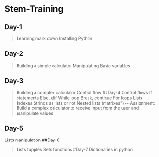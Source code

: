 # Stem-Training
## Day-1
>Learning mark down Installing Python
## Day-2
>Building a simple calculator
>Manipulating Basic variables
## Day-3
>Building a complex calculator
>Control flow
##Day-4
Control flows
  >If statements
  >Else, elif
  >While loop
  >Break, continue
  >For loops
Lists
  >Indexes
  >Strings as lists or not
  >Nested lists (matrixes")
-- Assignment: Build a complex calculator to receive input from the user and manipulate values
 ## Day-5
 Lists manipulation
 ##Day-6
>Lists 
>tupples 
>Sets functions
#Day-7
>Dictionaries in python
